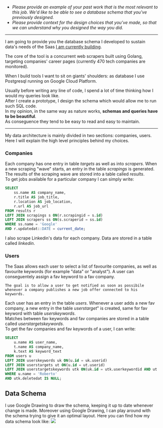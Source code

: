 - _Please provide an example of your past work that is the most relevant to this job. We'd like to be able to see a database schema that you've previously designed._
- _Please provide context for the design choices that you've made, so that we can understand why you designed the way you did._

___

I am going to provide you the database schema I developed to sustain data's needs of the Saas [I am currently building](https://www.jeifai.com).

The core of the tool is a concurrent web scrapers built using Golang, targeting companies' career pages (currently 470 tech companies are monitored).

When I build tools I want to sit on giants' shoulders: as database I use Postgresql running on Google Cloud Platform.

Usually before writing any line of code, I spend a lot of time thinking how I would my queries look like.<br>
After I create a prototype, I design the schema which would allow me to run such SQL code.<br>
In my opinion, in the same way as nature works, **schemas and queries have to be beautiful**.<br>
As conseguence they tend to be easy to read and easy to maintain.

___

My data architecture is mainly divided in two sections: companies, users.<br>
Here I will explain the high level principles behind my choices.

### Companies
Each company has one entry in table *targets* as well as into *scrapers*.
When a new scraping "wave" starts, an entry in the table *scrapings* is generated.
The results of the scraping wave are stored into a table called *results*.<br>
To get jobs available for a particular company I can simply write:
```sql
SELECT
	ss.name AS company_name,
	r.title AS job_title,
	r.location AS job_location,
	r.url AS job_url
FROM results r
LEFT JOIN scrapings s ON(r.scrapingid = s.id)
LEFT JOIN scrapers ss ON(s.scraperid = ss.id)
WHERE ss.name = 'Google'
AND r.updatedat::DATE = current_date;
```
I also scrape Linkedin's data for each company. Data are stored in a table called *linkedin*.

### Users
The Saas allows each user to select a list of favourite companies, as well as favourite keywords (for example "data" or "analyst").
A user can conseguentely assign a fav keyword to a fav company.<br>

```
The goal is to allow a user to get notified as soon as possibile
whenever a company publishes a new job offer connected to his keywords.
```

Each user has an entry in the table *users*.
Whenever a user adds a new fav company, a new entry in the table *userstarget*" is created, same for fav keyword with table *userskeywords*.<br>
Matches between fav keywords and fav companies are stored in a table called *userstargetskeywords*.<br>
To get the fav companies and fav keywords of a user, I can write:
```sql
SELECT
	u.name AS user_name,
	t.name AS company_name,
	k.text AS keyword_text
FROM users u
LEFT JOIN userskeywords uk ON(u.id = uk.userid)
LEFT JOIN userstargets ut ON(u.id = ut.userid)
LEFT JOIN userstargetskeywords utk ON(uk.id = utk.userkeywordid AND ut.id = utk.usertargetid)
WHERE u.name = 'Roberto'
AND utk.deletedat IS NULL;
```

## Data Schema
I use Google Drawing to draw the schema, keeping it up to date whenever change is made.
Moreover using Google Drawing, I can play around with the schema trying to give it an optimal layout.
Here you can find how my data schema look like:
![](https://github.com/robimalco/hive_questions/images/data_schema.png)